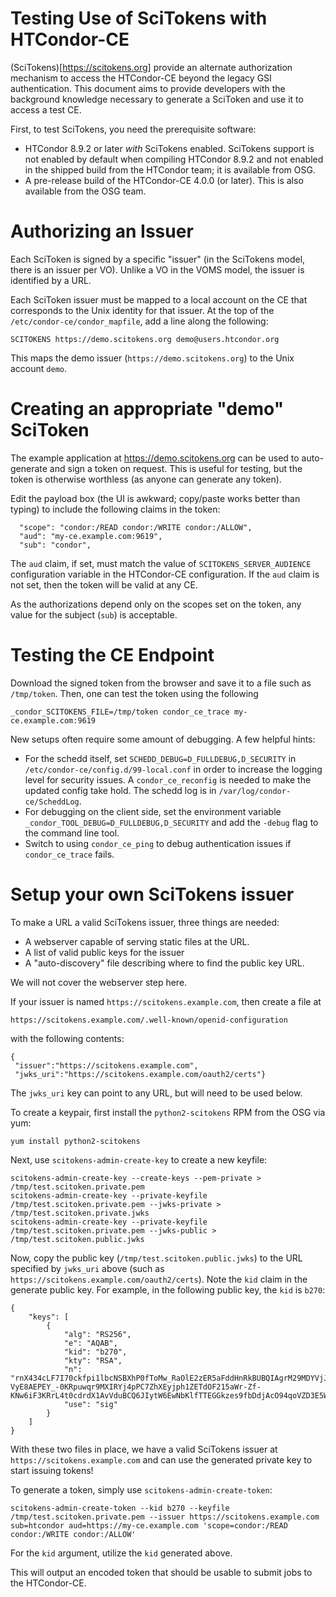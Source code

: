 
Testing Use of SciTokens with HTCondor-CE
=========================================

(SciTokens)[https://scitokens.org] provide an alternate authorization mechanism to access
the HTCondor-CE beyond the legacy GSI authentication.  This document aims to provide
developers with the background knowledge necessary to generate a SciToken and use it to
access a test CE.

First, to test SciTokens, you need the prerequisite software:
- HTCondor 8.9.2 or later _with_ SciTokens enabled.  SciTokens support is not enabled
  by default when compiling HTCondor 8.9.2 and not enabled in the shipped build from
  the HTCondor team; it is available from OSG.
- A pre-release build of the HTCondor-CE 4.0.0 (or later).  This is also available from
  the OSG team.

Authorizing an Issuer
=====================

Each SciToken is signed by a specific "issuer" (in the SciTokens model, there is an
issuer per VO).  Unlike a VO in the VOMS model, the issuer is identified by a URL.

Each SciToken issuer must be mapped to a local account on the CE that corresponds
to the Unix identity for that issuer.  At the top of the `/etc/condor-ce/condor_mapfile`,
add a line along the following:

```
SCITOKENS https://demo.scitokens.org demo@users.htcondor.org
```

This maps the demo issuer (`https://demo.scitokens.org`) to the Unix account `demo`.

Creating an appropriate "demo" SciToken
=======================================

The example application at https://demo.scitokens.org can be used to auto-generate and
sign a token on request.  This is useful for testing, but the token is otherwise worthless
(as anyone can generate any token).

Edit the payload box (the UI is awkward; copy/paste works better than typing) to include
the following claims in the token:

```
  "scope": "condor:/READ condor:/WRITE condor:/ALLOW",
  "aud": "my-ce.example.com:9619",
  "sub": "condor",
```

The `aud` claim, if set, must match the value of `SCITOKENS_SERVER_AUDIENCE` configuration
variable in the HTCondor-CE configuration.  If the `aud` claim is not set, then the token
will be valid at any CE.

As the authorizations depend only on the scopes set on the token, any value for the subject (`sub`)
is acceptable.

Testing the CE Endpoint
=======================

Download the signed token from the browser and save it to a file such as `/tmp/token`.
Then, one can test the token using the following

```
_condor_SCITOKENS_FILE=/tmp/token condor_ce_trace my-ce.example.com:9619
```

New setups often require some amount of debugging.  A few helpful hints:

- For the schedd itself, set `SCHEDD_DEBUG=D_FULLDEBUG,D_SECURITY` in `/etc/condor-ce/config.d/99-local.conf`
  in order to increase the logging level for security issues.  A `condor_ce_reconfig` is needed
  to make the updated config take hold.  The schedd log is in `/var/log/condor-ce/ScheddLog`.
- For debugging on the client side, set the environment variable `_condor_TOOL_DEBUG=D_FULLDEBUG,D_SECURITY`
  and add the `-debug` flag to the command line tool.
- Switch to using `condor_ce_ping` to debug authentication issues if `condor_ce_trace` fails.

Setup your own SciTokens issuer
===============================

To make a URL a valid SciTokens issuer, three things are needed:

- A webserver capable of serving static files at the URL.
- A list of valid public keys for the issuer
- A "auto-discovery" file describing where to find the public key URL.

We will not cover the webserver step here.


If your issuer is named `https://scitokens.example.com`, then create a file at

```
https://scitokens.example.com/.well-known/openid-configuration
```

with the following contents:

```
{
 "issuer":"https://scitokens.example.com",
 "jwks_uri":"https://scitokens.example.com/oauth2/certs"}
```

The `jwks_uri` key can point to any URL, but will need to be used below.

To create a keypair, first install the `python2-scitokens` RPM from the OSG via yum:

```
yum install python2-scitokens
```

Next, use `scitokens-admin-create-key` to create a new keyfile:

```
scitokens-admin-create-key --create-keys --pem-private > /tmp/test.scitoken.private.pem
scitokens-admin-create-key --private-keyfile /tmp/test.scitoken.private.pem --jwks-private > /tmp/test.scitoken.private.jwks
scitokens-admin-create-key --private-keyfile /tmp/test.scitoken.private.pem --jwks-public > /tmp/test.scitoken.public.jwks
```

Now, copy the public key (`/tmp/test.scitoken.public.jwks`) to the URL specified by `jwks_uri` above
(such as `https://scitokens.example.com/oauth2/certs`).  Note the `kid` claim in the generate public key.  For example, in
the following public key, the `kid` is `b270`:

```
{
    "keys": [
        {
            "alg": "RS256",
            "e": "AQAB",
            "kid": "b270",
            "kty": "RSA",
            "n": "rnX434cLF7I70ckfpi1lbcNSBXhP0fToMw_RaOlE2zER5aFddHnRkBUBQIAgrM29MDYVjJdXJ_9xLwls0Gm6SSz9IWuobT81HOAeoqepLdcJ5EIaSLDBoRmDsfW0h7g_6m6yJ8aIL5vtJPyiTWjrYiv-VyE8AEPEY_-0KRpuwqr9MXIRYj4pPC7ZhXEyjph1ZETdOF215aWr-Zf-KNw6iF3KRrL4t0cdrdX1AvVduBCQ6JIytW6EwNbKlfTTEGGkzes9fbDdjAcO94qoVZD3E5W3CbZrEN23jXW4cdhAEOJbAufcL3Mi7KF294iwzAXfw0LSQwlpUpV4hB4ZLdQ0gw==",
            "use": "sig"
        }
    ]
}
```

With these two files in place, we have a valid SciTokens issuer at `https://scitokens.example.com` and can
use the generated private key to start issuing tokens!

To generate a token, simply use `scitokens-admin-create-token`:

```
scitokens-admin-create-token --kid b270 --keyfile /tmp/test.scitoken.private.pem --issuer https://scitokens.example.com sub=htcondor aud=https://my-ce.example.com 'scope=condor:/READ condor:/WRITE condor:/ALLOW'
```

For the `kid` argument, utilize the `kid` generated above.

This will output an encoded token that should be usable to submit jobs to the HTCondor-CE.
